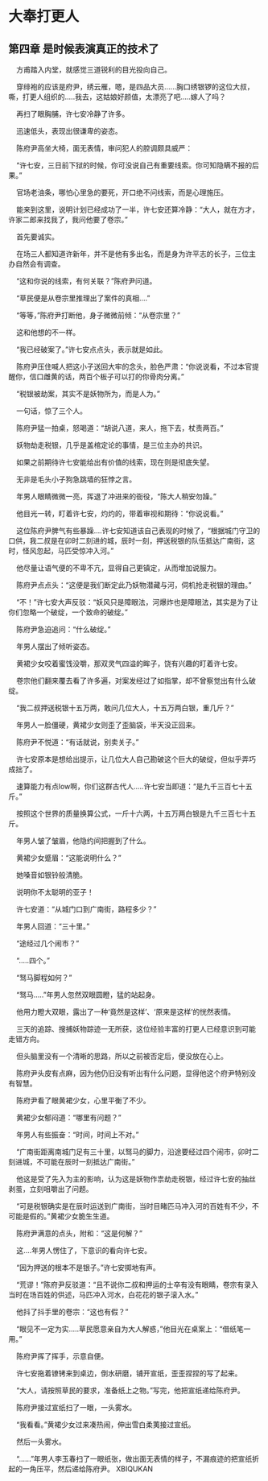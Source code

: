 # 大奉打更人 
 ## 第四章 是时候表演真正的技术了
     方甫踏入内堂，就感觉三道锐利的目光投向自己。

    穿绯袍的应该是府尹，绣云雁，嗯，是四品大员......胸口绣银锣的这位大叔，嘶，打更人组织的.....我去，这姑娘好颜值，太漂亮了吧.....嫁人了吗？

    再扫了眼胸脯，许七安冷静了许多。

    迅速低头，表现出很谦卑的姿态。

    陈府尹高坐大椅，面无表情，审问犯人的腔调颇具威严：

    “许七安，三日前下狱的时候，你可没说自己有重要线索。你可知隐瞒不报的后果。”

    官场老油条，哪怕心里急的要死，开口绝不问线索，而是心理施压。

    能来到这里，说明计划已经成功了一半，许七安还算冷静：“大人，就在方才，许家二郎来找我了，我问他要了卷宗。”

    首先要诚实。

    在场三人都知道许新年，并不是他有多出名，而是身为许平志的长子，三位主办自然会有调查。

    “这和你说的线索，有何关联？”陈府尹问道。

    “草民便是从卷宗里推理出了案件的真相....”

    “等等，”陈府尹打断他，身子微微前倾：“从卷宗里？”

    这和他想的不一样。

    “我已经破案了。”许七安点点头，表示就是如此。

    陈府尹压住喊人把这小子送回大牢的念头，脸色严肃：“你说说看，不过本官提醒你，信口雌黄的话，两百个板子可以打的你骨肉分离。”

    “税银被劫案，其实不是妖物所为，而是人为。”

    一句话，惊了三个人。

    陈府尹猛一拍桌，怒喝道：“胡说八道，来人，拖下去，杖责两百。”

    妖物劫走税银，几乎是盖棺定论的事情，是三位主办的共识。

    如果之前期待许七安能给出有价值的线索，现在则是彻底失望。

    无非是毛头小子狗急跳墙的狂悖之言。

    年男人眼睛微微一亮，挥退了冲进来的衙役，“陈大人稍安勿躁。”

    他目光一转，盯着许七安，灼灼的，带着审视和期待：“你说说看。”

    这位陈府尹脾气有些暴躁....许七安知道该自己表现的时候了，“根据城门守卫的口供，我二叔是在卯时二刻进的城，辰时一刻，押送税银的队伍抵达广南街，这时，怪风忽起，马匹受惊冲入河。”

    他尽量让语气便的不卑不亢，显得自己更镇定，从而增加说服力。

    陈府尹点点头：“这便是我们断定此乃妖物潜藏与河，伺机抢走税银的理由。”

    “不！”许七安大声反驳：“妖风只是障眼法，河爆炸也是障眼法，其实是为了让你们忽略一个破绽，一个致命的破绽。”

    陈府尹急迫追问：“什么破绽。”

    年男人摆出了倾听姿态。

    黄裙少女咬着蜜饯没嚼，那双灵气四溢的眸子，饶有兴趣的盯着许七安。

    卷宗他们翻来覆去看了许多遍，对案发经过了如指掌，却不曾察觉出有什么破绽。

    “我二叔押送税银十五万两，敢问几位大人，十五万两白银，重几斤？”

    年男人一脸僵硬，黄裙少女则歪了歪脑袋，半天没正回来。

    陈府尹不悦道：“有话就说，别卖关子。”

    许七安原本是想给出提示，让几位大人自己勘破这个巨大的破绽，但似乎弄巧成拙了。

    速算能力有点low啊，你们这群古代人.....许七安当即道：“是九千三百七十五斤。”

    按照这个世界的质量换算公式，一斤十六两，十五万两白银是九千三百七十五斤。

    年男人皱了皱眉，他隐约间把握到了什么。

    黄裙少女蹙眉：“这能说明什么？”

    她嗓音如银铃般清脆。

    说明你不太聪明的亚子！

    许七安道：“从城门口到广南街，路程多少？”

    年男人回道：“三十里。”

    “途经过几个闹市？”

    “.....四个。”

    “驽马脚程如何？”

    “驽马.....”年男人忽然双眼圆瞪，猛的站起身。

    他用力瞪大双眼，露出了一种‘竟然是这样’、‘原来是这样’的恍然表情。

    三天的追踪、搜捕妖物踪迹一无所获，这位经验丰富的打更人已经意识到可能走错方向。

    但头脑里没有一个清晰的思路，所以之前被否定后，便没放在心上。

    陈府尹头皮有点麻，因为他仍旧没有听出有什么问题，显得他这个府尹特别没有智慧。

    陈府尹看了眼黄裙少女，心里平衡了不少。

    黄裙少女郁闷道：“哪里有问题？”

    年男人有些振奋：“时间，时间上不对。”

    “广南街距离南城门足有三十里，以驽马的脚力，沿途要经过四个闹市，卯时二刻进城，不可能在辰时一刻抵达广南街。”

    他这是受了先入为主的影响，认为这是妖物作祟劫走税银，经过许七安的抽丝剥茧，立刻咀嚼出了问题。

    “可是税银确实是在辰时运送到广南街，当时目睹匹马冲入河的百姓有不少，不可能是假的。”黄裙少女脆生生道。

    陈府尹满意的点头，附和：“这是何解？”

    这....年男人愣住了，下意识的看向许七安。

    “因为押送的根本不是银子。”许七安掷地有声。

    “荒谬！”陈府尹反驳道：“且不说你二叔和押运的士卒有没有眼睛，卷宗有录入当时在场百姓的供述，马匹冲入河水，白花花的银子滚入水。”

    他抖了抖手里的卷宗：“这也有假？”

    “眼见不一定为实.....草民愿意亲自为大人解惑，”他目光在桌案上：“借纸笔一用。”

    陈府尹挥了挥手，示意自便。

    许七安拖着镣铐来到桌边，倒水研磨，铺开宣纸，歪歪捏捏的写了起来。

    “大人，请按照草民的要求，准备纸上之物。”写完，他把宣纸递给陈府尹。

    陈府尹接过宣纸扫了一眼，一头雾水。

    “我看看。”黄裙少女过来凑热闹，伸出雪白柔荑接过宣纸。

    然后一头雾水。

    “......”年男人李玉春扫了一眼纸张，做出面无表情的样子，不漏痕迹的把宣纸折起的一角压平，然后递给陈府尹。 
XBIQUKAN